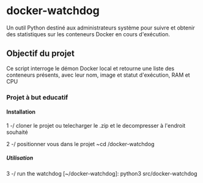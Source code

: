 # docker-watchdog
 Un outil Python destiné aux administrateurs système pour suivre et obtenir des statistiques 
sur les conteneurs Docker en cours d'exécution.

 ## Objectif du projet
 Ce script interroge le démon Docker local et retourne une liste des conteneurs présents, 
avec leur nom, image et statut d'exécution, RAM et CPU

  ### Projet à but educatif

  #### Installation
  
  1 -/ cloner le projet 
  ou telecharger le .zip et le decompresser à l'endroit souhaité 
 
  2 -/ positionner vous dans le projet 
  ~cd /docker-watchdog

   ##### Utilisation

  3 -/ run the watchdog
[~/docker-watchdog]: python3 src/docker-watchdog